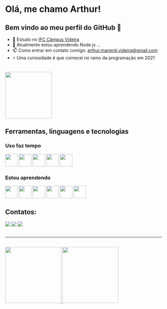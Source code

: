 # Olá, me chamo Arthur!
## Bem vindo ao meu perfil do GitHub 👋

- 🔭 Estudo no <a href="https://videira.ifc.edu.br">IFC Câmpus Videira</a>
- 🌱 Atualmente estou aprendendo Node.js ...
- 📫 Como entrar em contato comigo: arthur.manenti.videira@gmail.com
- ⚡ Uma curiosidade é que comecei no ramo da programação em 2021
<br>
<img src="https://i.pinimg.com/originals/45/77/85/4577853f98ae7f2320f091dc999c30ac.gif" width="150" height="150"/>

## Ferramentas, linguagens e tecnologias
  ### Uso faz tempo
<div>
  <img loading="lazy" src="https://cdn.jsdelivr.net/gh/devicons/devicon@latest/icons/github/github-original.svg" width="40" height="40"/>
  <img loading="lazy" src="https://cdn.jsdelivr.net/gh/devicons/devicon@latest/icons/html5/html5-original.svg" width="40" height="40"/>
  <img loading="lazy" src="https://cdn.jsdelivr.net/gh/devicons/devicon@latest/icons/css3/css3-original.svg" width="40" height="40"/>
  <img loading="lazy" src="https://cdn.jsdelivr.net/gh/devicons/devicon@latest/icons/javascript/javascript-original.svg" width="40" height="40"/>
  <img loading="lazy" src="https://cdn.jsdelivr.net/gh/devicons/devicon@latest/icons/linux/linux-original.svg" width="40" height="40"/>
</div>

  ### Estou aprendendo
<div>
  <img loading="lazy" src="https://cdn.jsdelivr.net/gh/devicons/devicon/icons/git/git-original.svg" width="40" height="40"/>
  <img loading="lazy" src="https://cdn.jsdelivr.net/gh/devicons/devicon@latest/icons/nodejs/nodejs-original-wordmark.svg" width="40" height="40"/>
  <img loading="lazy" src="https://cdn.jsdelivr.net/gh/devicons/devicon@latest/icons/express/express-original.svg" width="40" height="40"/>
  <img loading="lazy" src="https://cdn.jsdelivr.net/gh/devicons/devicon@latest/icons/sass/sass-original.svg" width="40" height="40"/>
  <img loading="lazy" src="https://cdn.jsdelivr.net/gh/devicons/devicon@latest/icons/python/python-original-wordmark.svg" width="40" height="40"/>
  <img src="https://cdn.jsdelivr.net/gh/devicons/devicon@latest/icons/react/react-original.svg" width="40" height="40"/>

</div>



## Contatos:

<div>
<a href="https://www.instagram.com/oarthur_manenti/" target="_blank"><img loading="lazy" src="https://img.shields.io/badge/-Instagram-%23E4405F?style=for-the-badge&logo=instagram&logoColor=white" target="_blank"></a>
<a href = "arthur.manenti.videira@gmail.com"><img loading="lazy" src="https://img.shields.io/badge/Gmail-D14836?style=for-the-badge&logo=gmail&logoColor=white" target="_blank"></a>
<a href="www.linkedin.com/in/arthur-manenti" target="_blank"><img loading="lazy" src="https://img.shields.io/badge/-LinkedIn-%230077B5?style=for-the-badge&logo=linkedin&logoColor=white" target="_blank"></a> 
</div>

<br>
<hr>
<br>

<div>
<a href="https://github.com/noname697">
<img loading="lazy" height="180em" src="https://github-readme-stats.vercel.app/api/top-langs/?username=noname697&layout=compact&langs_count=7&theme=dracula"/>
<img loading="lazy" height="180em" src="https://github-readme-stats.vercel.app/api?username=noname697&show_icons=true&theme=dracula&include_all_commits=true&count_private=true"/>
</div>
